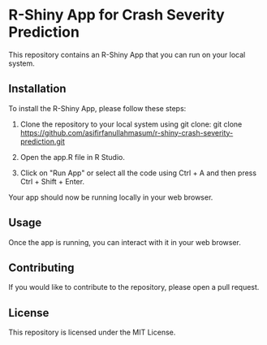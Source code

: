 # R-Shiny App for Crash Severity Prediction
This repository contains an R-Shiny App that you can run on your local system.

## Installation
To install the R-Shiny App, please follow these steps:
1. Clone the repository to your local system using git clone:
git clone https://github.com/asifirfanullahmasum/r-shiny-crash-severity-prediction.git

2. Open the app.R file in R Studio.

3. Click on "Run App" or select all the code using Ctrl + A and then press Ctrl + Shift + Enter.

Your app should now be running locally in your web browser.

## Usage
Once the app is running, you can interact with it in your web browser.

## Contributing
If you would like to contribute to the repository, please open a pull request.

## License
This repository is licensed under the MIT License.
